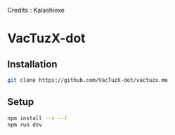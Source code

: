 Credits : Kalashiexe

# VacTuzX-dot

## Installation

```bash
git clone https://github.com/VacTuzX-dot/vactuzx.me
```

## Setup

```bash
npm install --s --f
npm run dev
```
